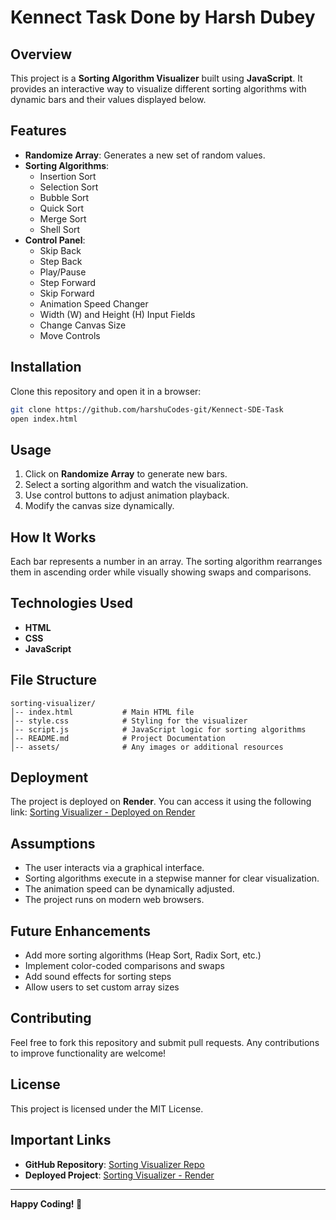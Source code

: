 # Kennect Task Done by Harsh Dubey 

## Overview
This project is a **Sorting Algorithm Visualizer** built using **JavaScript**. It provides an interactive way to visualize different sorting algorithms with dynamic bars and their values displayed below.

## Features
- **Randomize Array**: Generates a new set of random values.
- **Sorting Algorithms**:
  - Insertion Sort
  - Selection Sort
  - Bubble Sort
  - Quick Sort
  - Merge Sort
  - Shell Sort
- **Control Panel**:
  - Skip Back
  - Step Back
  - Play/Pause
  - Step Forward
  - Skip Forward
  - Animation Speed Changer
  - Width (W) and Height (H) Input Fields
  - Change Canvas Size
  - Move Controls

## Installation
Clone this repository and open it in a browser:
```bash
git clone https://github.com/harshuCodes-git/Kennect-SDE-Task
open index.html
```

## Usage
1. Click on **Randomize Array** to generate new bars.
2. Select a sorting algorithm and watch the visualization.
3. Use control buttons to adjust animation playback.
4. Modify the canvas size dynamically.

## How It Works
Each bar represents a number in an array. The sorting algorithm rearranges them in ascending order while visually showing swaps and comparisons.

## Technologies Used
- **HTML**
- **CSS**
- **JavaScript**

## File Structure
```
sorting-visualizer/
│-- index.html           # Main HTML file
│-- style.css            # Styling for the visualizer
│-- script.js            # JavaScript logic for sorting algorithms
│-- README.md            # Project Documentation
│-- assets/              # Any images or additional resources
```

## Deployment
The project is deployed on **Render**. You can access it using the following link:
[Sorting Visualizer - Deployed on Render](https://harshucodes-git.github.io/Kennect-SDE-Task/)

## Assumptions
- The user interacts via a graphical interface.
- Sorting algorithms execute in a stepwise manner for clear visualization.
- The animation speed can be dynamically adjusted.
- The project runs on modern web browsers.

## Future Enhancements
- Add more sorting algorithms (Heap Sort, Radix Sort, etc.)
- Implement color-coded comparisons and swaps
- Add sound effects for sorting steps
- Allow users to set custom array sizes

## Contributing
Feel free to fork this repository and submit pull requests. Any contributions to improve functionality are welcome!

## License
This project is licensed under the MIT License.

## Important Links
- **GitHub Repository**: [Sorting Visualizer Repo](https://github.com/harshuCodes-git/Kennect-SDE-Task)
- **Deployed Project**: [Sorting Visualizer - Render](https://harshucodes-git.github.io/Kennect-SDE-Task/)

---
**Happy Coding! 🚀**

